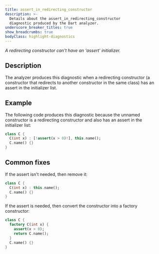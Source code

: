 ```yaml
---
title: assert_in_redirecting_constructor
description: >-
  Details about the assert_in_redirecting_constructor
  diagnostic produced by the Dart analyzer.
underscore_breaker_titles: true
show_breadcrumbs: true
bodyClass: highlight-diagnostics
---
```


_A redirecting constructor can't have an 'assert' initializer._

## Description

The analyzer produces this diagnostic when a redirecting constructor (a
constructor that redirects to another constructor in the same class) has an
assert in the initializer list.

## Example

The following code produces this diagnostic because the unnamed constructor
is a redirecting constructor and also has an assert in the initializer
list:

```dart
class C {
  C(int x) : [!assert(x > 0)!], this.name();
  C.name() {}
}
```

## Common fixes

If the assert isn't needed, then remove it:

```dart
class C {
  C(int x) : this.name();
  C.name() {}
}
```

If the assert is needed, then convert the constructor into a factory
constructor:

```dart
class C {
  factory C(int x) {
    assert(x > 0);
    return C.name();
  }
  C.name() {}
}
```
